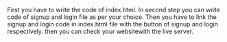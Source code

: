 First you have to write the code of index.html.
In second step you can write code of signup and login file as per your choice.
Then you have to link the signup and login code in index.html file with the button of signup and login respectively.
then you can check your websitewith the live server.

